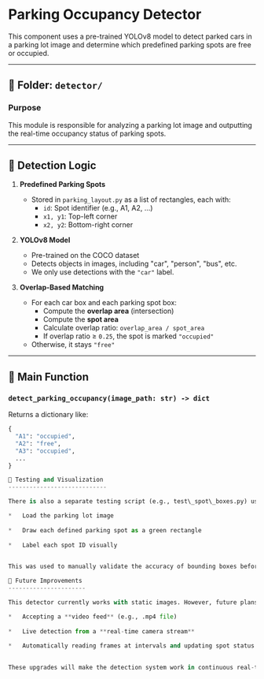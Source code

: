 # Parking Occupancy Detector

This component uses a pre-trained YOLOv8 model to detect parked cars in a parking lot image and determine which predefined parking spots are free or occupied.

---

## 📍 Folder: `detector/`

### Purpose
This module is responsible for analyzing a parking lot image and outputting the real-time occupancy status of parking spots.

---

## 🧠 Detection Logic

1. **Predefined Parking Spots**
   - Stored in `parking_layout.py` as a list of rectangles, each with:
     - `id`: Spot identifier (e.g., A1, A2, ...)
     - `x1, y1`: Top-left corner
     - `x2, y2`: Bottom-right corner

2. **YOLOv8 Model**
   - Pre-trained on the COCO dataset
   - Detects objects in images, including "car", "person", "bus", etc.
   - We only use detections with the `"car"` label.

3. **Overlap-Based Matching**
   - For each car box and each parking spot box:
     - Compute the **overlap area** (intersection)
     - Compute the **spot area**
     - Calculate overlap ratio: `overlap_area / spot_area`
     - If overlap ratio ≥ `0.25`, the spot is marked `"occupied"`
   - Otherwise, it stays `"free"`

---

## 🚀 Main Function

### `detect_parking_occupancy(image_path: str) -> dict`

Returns a dictionary like:

```python
{
  "A1": "occupied",
  "A2": "free",
  "A3": "occupied",
  ...
}

🧪 Testing and Visualization
----------------------------

There is also a separate testing script (e.g., test\_spot\_boxes.py) used to:

*   Load the parking lot image
    
*   Draw each defined parking spot as a green rectangle
    
*   Label each spot ID visually
    

This was used to manually validate the accuracy of bounding boxes before running detection.

🔄 Future Improvements
----------------------

This detector currently works with static images. However, future plans include:

*   Accepting a **video feed** (e.g., .mp4 file)
    
*   Live detection from a **real-time camera stream**
    
*   Automatically reading frames at intervals and updating spot status
    

These upgrades will make the detection system work in continuous real-time mode — not just from a static input.
